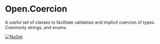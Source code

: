 # Open.Coercion
A useful set of classes to facilitate validation and implicit coercion of types.  Commonly strings, and enums.

[![NuGet](http://img.shields.io/nuget/v/Open.Coercion.svg)](https://www.nuget.org/packages/Open.Coercion/)
